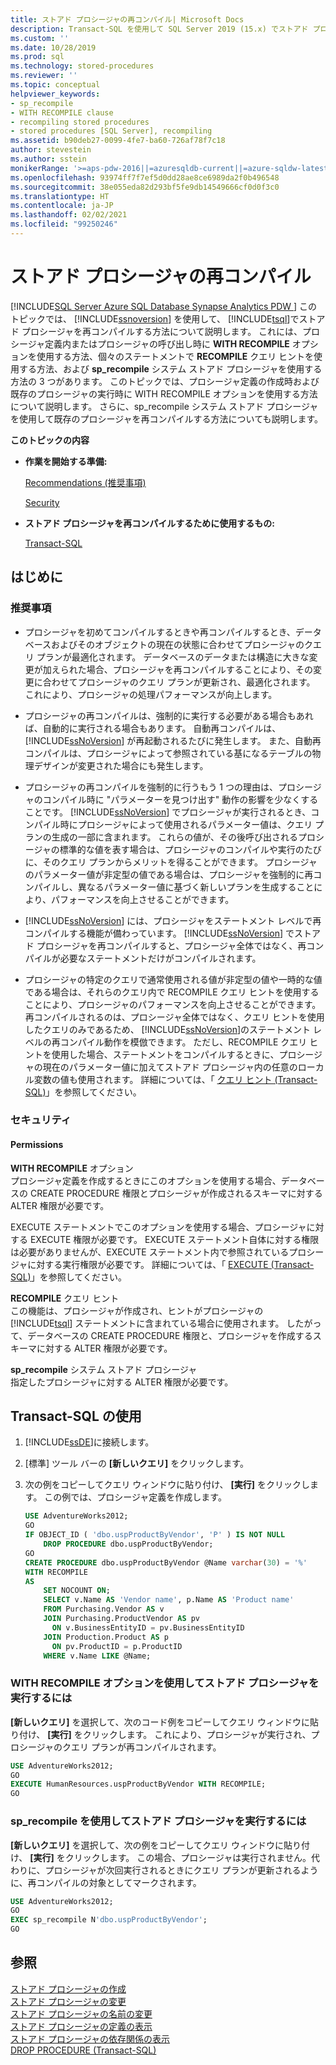 ```yaml
---
title: ストアド プロシージャの再コンパイル| Microsoft Docs
description: Transact-SQL を使用して SQL Server 2019 (15.x) でストアド プロシージャを再コンパイルする方法の詳細について説明します。
ms.custom: ''
ms.date: 10/28/2019
ms.prod: sql
ms.technology: stored-procedures
ms.reviewer: ''
ms.topic: conceptual
helpviewer_keywords:
- sp_recompile
- WITH RECOMPILE clause
- recompiling stored procedures
- stored procedures [SQL Server], recompiling
ms.assetid: b90deb27-0099-4fe7-ba60-726af78f7c18
author: stevestein
ms.author: sstein
monikerRange: '>=aps-pdw-2016||=azuresqldb-current||=azure-sqldw-latest||>=sql-server-2016||>=sql-server-linux-2017||=azuresqldb-mi-current'
ms.openlocfilehash: 93974ff7f7ef5d0dd28ae8ce6989da2f0b496548
ms.sourcegitcommit: 38e055eda82d293bf5fe9db14549666cf0d0f3c0
ms.translationtype: HT
ms.contentlocale: ja-JP
ms.lasthandoff: 02/02/2021
ms.locfileid: "99250246"
---
```

# <a name="recompile-a-stored-procedure"></a>ストアド プロシージャの再コンパイル
[!INCLUDE[SQL Server Azure SQL Database Synapse Analytics PDW ](../../includes/applies-to-version/sql-asdb-asdbmi-asa-pdw.md)]
  このトピックでは、 [!INCLUDE[ssnoversion](../../includes/ssnoversion-md.md)] を使用して、 [!INCLUDE[tsql](../../includes/tsql-md.md)]でストアド プロシージャを再コンパイルする方法について説明します。 これには、プロシージャ定義内またはプロシージャの呼び出し時に **WITH RECOMPILE** オプションを使用する方法、個々のステートメントで **RECOMPILE** クエリ ヒントを使用する方法、および **sp_recompile** システム ストアド プロシージャを使用する方法の 3 つがあります。 このトピックでは、プロシージャ定義の作成時および既存のプロシージャの実行時に WITH RECOMPILE オプションを使用する方法について説明します。 さらに、sp_recompile システム ストアド プロシージャを使用して既存のプロシージャを再コンパイルする方法についても説明します。  
  
 **このトピックの内容**  
  
-   **作業を開始する準備:**  
  
     [Recommendations (推奨事項)](#Recommendations)  
  
     [Security](#Security)  
  
-   **ストアド プロシージャを再コンパイルするために使用するもの:**  
  
     [Transact-SQL](#TsqlProcedure)  
  
##  <a name="before-you-begin"></a><a name="BeforeYouBegin"></a> はじめに  
  
###  <a name="recommendations"></a><a name="Recommendations"></a> 推奨事項  
  
-   プロシージャを初めてコンパイルするときや再コンパイルするとき、データベースおよびそのオブジェクトの現在の状態に合わせてプロシージャのクエリ プランが最適化されます。 データベースのデータまたは構造に大きな変更が加えられた場合、プロシージャを再コンパイルすることにより、その変更に合わせてプロシージャのクエリ プランが更新され、最適化されます。 これにより、プロシージャの処理パフォーマンスが向上します。  
  
-   プロシージャの再コンパイルは、強制的に実行する必要がある場合もあれば、自動的に実行される場合もあります。 自動再コンパイルは、 [!INCLUDE[ssNoVersion](../../includes/ssnoversion-md.md)] が再起動されるたびに発生します。 また、自動再コンパイルは、プロシージャによって参照されている基になるテーブルの物理デザインが変更された場合にも発生します。  
  
-   プロシージャの再コンパイルを強制的に行うもう 1 つの理由は、プロシージャのコンパイル時に "パラメーターを見つけ出す" 動作の影響を少なくすることです。 [!INCLUDE[ssNoVersion](../../includes/ssnoversion-md.md)] でプロシージャが実行されるとき、コンパイル時にプロシージャによって使用されるパラメーター値は、クエリ プランの生成の一部に含まれます。 これらの値が、その後呼び出されるプロシージャの標準的な値を表す場合は、プロシージャのコンパイルや実行のたびに、そのクエリ プランからメリットを得ることができます。 プロシージャのパラメーター値が非定型の値である場合は、プロシージャを強制的に再コンパイルし、異なるパラメーター値に基づく新しいプランを生成することにより、パフォーマンスを向上させることができます。  
  
-   [!INCLUDE[ssNoVersion](../../includes/ssnoversion-md.md)] には、プロシージャをステートメント レベルで再コンパイルする機能が備わっています。 [!INCLUDE[ssNoVersion](../../includes/ssnoversion-md.md)] でストアド プロシージャを再コンパイルすると、プロシージャ全体ではなく、再コンパイルが必要なステートメントだけがコンパイルされます。  
  
-   プロシージャの特定のクエリで通常使用される値が非定型の値や一時的な値である場合は、それらのクエリ内で RECOMPILE クエリ ヒントを使用することにより、プロシージャのパフォーマンスを向上させることができます。 再コンパイルされるのは、プロシージャ全体ではなく、クエリ ヒントを使用したクエリのみであるため、 [!INCLUDE[ssNoVersion](../../includes/ssnoversion-md.md)]のステートメント レベルの再コンパイル動作を模倣できます。 ただし、RECOMPILE クエリ ヒントを使用した場合、ステートメントをコンパイルするときに、プロシージャの現在のパラメーター値に加えてストアド プロシージャ内の任意のローカル変数の値も使用されます。 詳細については、「 [クエリ ヒント (Transact-SQL)](../../t-sql/queries/hints-transact-sql-query.md)」を参照してください。  
  
###  <a name="security"></a><a name="Security"></a> セキュリティ  
  
####  <a name="permissions"></a><a name="Permissions"></a> Permissions  
 **WITH RECOMPILE** オプション  
 プロシージャ定義を作成するときにこのオプションを使用する場合、データベースの CREATE PROCEDURE 権限とプロシージャが作成されるスキーマに対する ALTER 権限が必要です。  
  
 EXECUTE ステートメントでこのオプションを使用する場合、プロシージャに対する EXECUTE 権限が必要です。 EXECUTE ステートメント自体に対する権限は必要がありませんが、EXECUTE ステートメント内で参照されているプロシージャに対する実行権限が必要です。 詳細については、「 [EXECUTE &#40;Transact-SQL&#41;](../../t-sql/language-elements/execute-transact-sql.md)」を参照してください。  
  
 **RECOMPILE** クエリ ヒント  
 この機能は、プロシージャが作成され、ヒントがプロシージャの [!INCLUDE[tsql](../../includes/tsql-md.md)] ステートメントに含まれている場合に使用されます。 したがって、データベースの CREATE PROCEDURE 権限と、プロシージャを作成するスキーマに対する ALTER 権限が必要です。  
  
 **sp_recompile** システム ストアド プロシージャ  
 指定したプロシージャに対する ALTER 権限が必要です。  
  
##  <a name="using-transact-sql"></a><a name="TsqlProcedure"></a> Transact-SQL の使用  

1. [!INCLUDE[ssDE](../../includes/ssde-md.md)]に接続します。  
  
1. [標準] ツール バーの **[新しいクエリ]** をクリックします。  
  
1. 次の例をコピーしてクエリ ウィンドウに貼り付け、 **[実行]** をクリックします。 この例では、プロシージャ定義を作成します。  

   ```sql
   USE AdventureWorks2012;  
   GO  
   IF OBJECT_ID ( 'dbo.uspProductByVendor', 'P' ) IS NOT NULL   
       DROP PROCEDURE dbo.uspProductByVendor;  
   GO  
   CREATE PROCEDURE dbo.uspProductByVendor @Name varchar(30) = '%'  
   WITH RECOMPILE  
   AS  
       SET NOCOUNT ON;  
       SELECT v.Name AS 'Vendor name', p.Name AS 'Product name'  
       FROM Purchasing.Vendor AS v   
       JOIN Purchasing.ProductVendor AS pv   
         ON v.BusinessEntityID = pv.BusinessEntityID   
       JOIN Production.Product AS p   
         ON pv.ProductID = p.ProductID  
       WHERE v.Name LIKE @Name;  
   ```  
  
### <a name="to-recompile-a-stored-procedure-by-using-the-with-recompile-option"></a>WITH RECOMPILE オプションを使用してストアド プロシージャを実行するには   
  
**[新しいクエリ]** を選択して、次のコード例をコピーしてクエリ ウィンドウに貼り付け、 **[実行]** をクリックします。 これにより、プロシージャが実行され、プロシージャのクエリ プランが再コンパイルされます。  
  
```sql  
USE AdventureWorks2012;  
GO  
EXECUTE HumanResources.uspProductByVendor WITH RECOMPILE;  
GO
```  
  
### <a name="to-recompile-a-stored-procedure-by-using-sp_recompile"></a>sp_recompile を使用してストアド プロシージャを実行するには  

**[新しいクエリ]** を選択して、次の例をコピーしてクエリ ウィンドウに貼り付け、 **[実行]** をクリックします。 この場合、プロシージャは実行されません。代わりに、プロシージャが次回実行されるときにクエリ プランが更新されるように、再コンパイルの対象としてマークされます。  

```sql  
USE AdventureWorks2012;  
GO  
EXEC sp_recompile N'dbo.uspProductByVendor';   
GO
```  
  
## <a name="see-also"></a>参照  
 [ストアド プロシージャの作成](../../relational-databases/stored-procedures/create-a-stored-procedure.md)   
 [ストアド プロシージャの変更](../../relational-databases/stored-procedures/modify-a-stored-procedure.md)   
 [ストアド プロシージャの名前の変更](../../relational-databases/stored-procedures/rename-a-stored-procedure.md)   
 [ストアド プロシージャの定義の表示](../../relational-databases/stored-procedures/view-the-definition-of-a-stored-procedure.md)   
 [ストアド プロシージャの依存関係の表示](../../relational-databases/stored-procedures/view-the-dependencies-of-a-stored-procedure.md)   
 [DROP PROCEDURE &#40;Transact-SQL&#41;](../../t-sql/statements/drop-procedure-transact-sql.md)  
  
  
